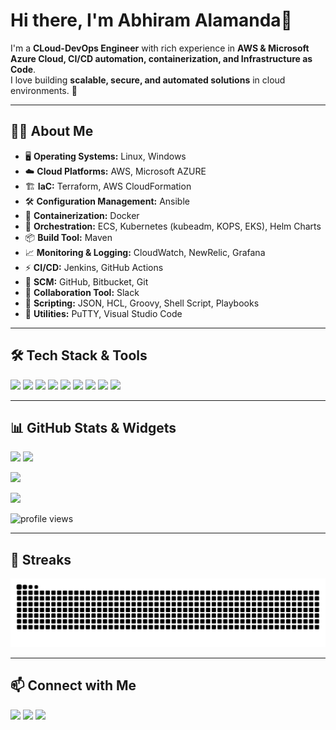 <!-- GitHub Profile README -->

# Hi there, I'm Abhiram Alamanda👋  

I'm a **CLoud-DevOps Engineer** with rich experience in **AWS & Microsoft Azure Cloud, CI/CD automation, containerization, and Infrastructure as Code**.  
I love building **scalable, secure, and automated solutions** in cloud environments. 🚀  

---
## 🧑‍💻 About Me  
- 🖥️ **Operating Systems:** Linux, Windows  
- ☁️ **Cloud Platforms:** AWS, Microsoft AZURE
- 🏗️ **IaC:** Terraform, AWS CloudFormation  
- 🛠️ **Configuration Management:** Ansible  
- 🐳 **Containerization:** Docker  
- 🎯 **Orchestration:** ECS, Kubernetes (kubeadm, KOPS, EKS), Helm Charts  
- 📦 **Build Tool:** Maven  
- 📈 **Monitoring & Logging:** CloudWatch, NewRelic, Grafana  
- ⚡ **CI/CD:** Jenkins, GitHub Actions  
- 🔄 **SCM:** GitHub, Bitbucket, Git  
- 💬 **Collaboration Tool:** Slack  
- 📝 **Scripting:** JSON, HCL, Groovy, Shell Script, Playbooks  
- 🧰 **Utilities:** PuTTY, Visual Studio Code

---

## 🛠️ Tech Stack & Tools  
<p align="left">
  <img src="https://img.shields.io/badge/AWS-FF9900?style=for-the-badge&logo=amazonaws&logoColor=white"/>
  <img src="https://img.shields.io/badge/Azure-0078D4?style=for-the-badge&logo=microsoftazure&logoColor=white"/>
  <img src="https://img.shields.io/badge/Linux-FCC624?style=for-the-badge&logo=linux&logoColor=black"/>
  <img src="https://img.shields.io/badge/Terraform-844FBA?style=for-the-badge&logo=terraform&logoColor=white"/>
  <img src="https://img.shields.io/badge/Ansible-EE0000?style=for-the-badge&logo=ansible&logoColor=white"/>
  <img src="https://img.shields.io/badge/GitHub-181717?style=for-the-badge&logo=github&logoColor=white"/>
  <img src="https://img.shields.io/badge/Jenkins-D24939?style=for-the-badge&logo=jenkins&logoColor=white"/>
  <img src="https://img.shields.io/badge/Docker-2496ED?style=for-the-badge&logo=docker&logoColor=white"/>
  <img src="https://img.shields.io/badge/Kubernetes-326CE5?style=for-the-badge&logo=kubernetes&logoColor=white"/>
</p>

---

## 📊 GitHub Stats & Widgets  
<p align="left">
  <img src="https://github-readme-stats.vercel.app/api?username=Abhiram303&show_icons=true&theme=radical" height="160"/>
  <img src="https://github-readme-stats.vercel.app/api/top-langs/?username=Abhiram303&layout=compact&theme=radical" height="160"/>
</p>

<p align="left">
  <img src="https://github-readme-streak-stats.herokuapp.com/?user=Abhiram303&theme=radical" height="160"/>
</p>

<p align="left">
  <img src="https://github-readme-activity-graph.vercel.app/graph?username=Abhiram303&bg_color=1a1b27&color=9f9f9f&line=ff6e96&point=ffffff&area=true&hide_border=true" height="200"/>
</p>

<p align="left">
  <img src="https://komarev.com/ghpvc/?username=Abhiram303&label=Profile%20views&color=0e75b6&style=flat" alt="profile views"/>
</p>

---

## 🐍 Streaks
![snake gif](https://raw.githubusercontent.com/Abhiram303/Abhiram303/output/github-contribution-grid-snake.svg)

---

## 📫 Connect with Me  
<p align="left">
  <a href="mailto:alamandaabhi1@outlook.in"><img src="https://img.shields.io/badge/Email-D14836?style=for-the-badge&logo=gmail&logoColor=white"/></a>
  <a href="https://www.linkedin.com/in/alamanda-abhiram/"><img src="https://img.shields.io/badge/LinkedIn-0077B5?style=for-the-badge&logo=linkedin&logoColor=white"/></a>
  <a href="https://github.com/Abhiram303"><img src="https://img.shields.io/badge/GitHub-181717?style=for-the-badge&logo=github&logoColor=white"/></a>
</p>
